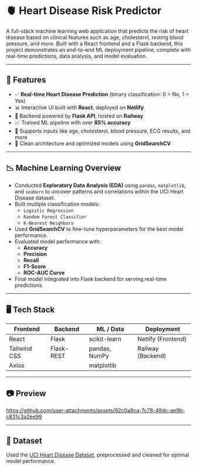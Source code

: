 # 🫀 Heart Disease Risk Predictor

A full-stack machine learning web application that predicts the risk of heart disease based on clinical features such as age, cholesterol, resting blood pressure, and more. Built with a React frontend and a Flask backend, this project demonstrates an end-to-end ML deployment pipeline, complete with real-time predictions, data analysis, and model evaluation.

---

## 🚀 Features

- ✅ **Real-time Heart Disease Prediction** (binary classification: 0 = No, 1 = Yes)
- 📊 Interactive UI built with **React**, deployed on **Netlify**
- 🧠 Backend powered by **Flask API**, hosted on **Railway**
- 📈 Trained ML pipeline with over **85% accuracy**
- 🧪 Supports inputs like age, cholesterol, blood pressure, ECG results, and more
- 🧹 Clean architecture and optimized models using **GridSearchCV**

---

## 📉 Machine Learning Overview

- Conducted **Exploratory Data Analysis (EDA)** using `pandas`, `matplotlib`, and `seaborn` to uncover patterns and correlations within the UCI Heart Disease dataset.
- Built multiple classification models:
  - `Logistic Regression`
  - `Random Forest Classifier`
  - `K-Nearest Neighbors`
- Used **GridSearchCV** to fine-tune hyperparameters for the best model performance.
- Evaluated model performance with:
  - **Accuracy**
  - **Precision**
  - **Recall**
  - **F1-Score**
  - **ROC-AUC Curve**
- Final model integrated into Flask backend for serving real-time predictions.

---

## 🖥️ Tech Stack

| Frontend      | Backend     | ML / Data      | Deployment         |
| ------------- | ----------- | -------------- | ------------------ |
| React         | Flask       | scikit-learn   | Netlify (Frontend) |
| Tailwind CSS  | Flask-REST  | pandas, NumPy  | Railway (Backend)  |
| Axios         |             | matplotlib     |                    |

---

## 📷 Preview

https://github.com/user-attachments/assets/92c0a9ca-7c78-49dc-ae9b-c831c3a2ee99

---

## 📂 Dataset

Used the [UCI Heart Disease Dataset](https://archive.ics.uci.edu/ml/datasets/heart+disease), preprocessed and cleaned for optimal model performance.
